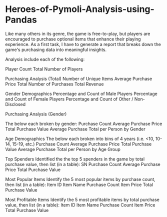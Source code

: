 # Heroes-of-Pymoli-Analysis-using-Pandas
Like many others in its genre, the game is free-to-play, but players are encouraged to purchase optional items that enhance their playing experience. As a first task, I have to generate a report that breaks down the game's purchasing data into meaningful insights.

Analysis include each of the following:


Player Count
  Total Number of Players



Purchasing Analysis (Total)
  Number of Unique Items
  Average Purchase Price
  Total Number of Purchases
  Total Revenue



Gender Demographics
  Percentage and Count of Male Players
  Percentage and Count of Female Players
  Percentage and Count of Other / Non-Disclosed



Purchasing Analysis (Gender)

  The below each broken by gender:
    Purchase Count
    Average Purchase Price
    Total Purchase Value
    Average Purchase Total per Person by Gender


Age Demographics
  The below each broken into bins of 4 years (i.e. <10, 10-14, 15-19, etc.)
    Purchase Count
    Average Purchase Price
    Total Purchase Value
    Average Purchase Total per Person by Age Group


Top Spenders
  Identified the the top 5 spenders in the game by total purchase value, then list (in a table):
    SN
    Purchase Count
    Average Purchase Price
    Total Purchase Value





Most Popular Items
  Identify the 5 most popular items by purchase count, then list (in a table):
    Item ID
    Item Name
    Purchase Count
    Item Price
    Total Purchase Value



Most Profitable Items
  Identify the 5 most profitable items by total purchase value, then list (in a table):
    Item ID
    Item Name
    Purchase Count
    Item Price
    Total Purchase Value
